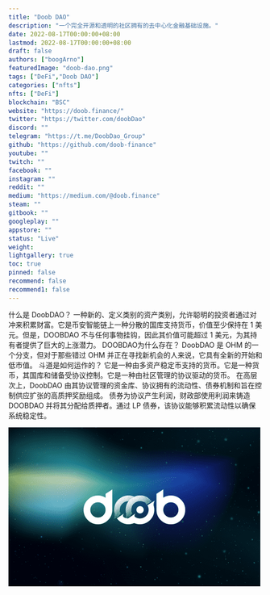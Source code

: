 ```yaml
---
title: "Doob DAO"
description: "一个完全开源和透明的社区拥有的去中心化金融基础设施。"
date: 2022-08-17T00:00:00+08:00
lastmod: 2022-08-17T00:00:00+08:00
draft: false
authors: ["boogArno"]
featuredImage: "doob-dao.png"
tags: ["DeFi","Doob DAO"]
categories: ["nfts"]
nfts: ["DeFi"]
blockchain: "BSC"
website: "https://doob.finance/"
twitter: "https://twitter.com/doobDao"
discord: ""
telegram: "https://t.me/DoobDao_Group"
github: "https://github.com/doob-finance"
youtube: ""
twitch: ""
facebook: ""
instagram: ""
reddit: ""
medium: "https://medium.com/@doob.finance"
steam: ""
gitbook: ""
googleplay: ""
appstore: ""
status: "Live"
weight: 
lightgallery: true
toc: true
pinned: false
recommend: false
recommend1: false
---
```

什么是 DoobDAO？
一种新的、定义类别的资产类别，允许聪明的投资者通过对冲来积累财富。它是币安智能链上一种分散的国库支持货币，价值至少保持在 1 美元。但是，DOOBDAO 不与任何事物挂钩，因此其价值可能超过 1 美元，为其持有者提供了巨大的上涨潜力。
DOOBDAO为什么存在？
DoobDAO 是 OHM 的一个分支，但对于那些错过 OHM 并正在寻找新机会的人来说，它具有全新的开始和低市值。
斗道是如何运作的？
它是一种由多资产稳定币支持的货币。它是一种货币，其国库和储备受协议控制。它是一种由社区管理的协议驱动的货币。
在高层次上，DoobDAO 由其协议管理的资金库、协议拥有的流动性、债券机制和旨在控制供应扩张的高质押奖励组成。
债券为协议产生利润，财政部使用利润来铸造 DOOBDAO 并将其分配给质押者。通过 LP 债券，该协议能够积累流动性以确保系统稳定性。

![doobdao-dapp-defi-bsc-image1-500x315_2d274b692ebcbffc02394c51639fb08b](doobdao-dapp-defi-bsc-image1-500x315_2d274b692ebcbffc02394c51639fb08b.png)